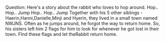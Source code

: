 Question: 
Here's a story about the rabbit who loves to hop around.
Hop.. Hop.. Jump
Hop.. Hop.. Jump
Together with his 5 other siblings - Haerin,Hanni,Danielle,Minji and Hyerin, they lived in a small town named NWJNS.
Often as he jumps around, he forgot the way to return home. So, his sisters left him 2 flags for him to look for whenever he got lost in their town.
FInd these flags and let theRabbit return home.
